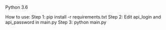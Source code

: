 Python 3.6

How to use:
Step 1: pip install -r requirements.txt
Step 2: Edit api_login and api_password in main.py
Step 3: python main.py